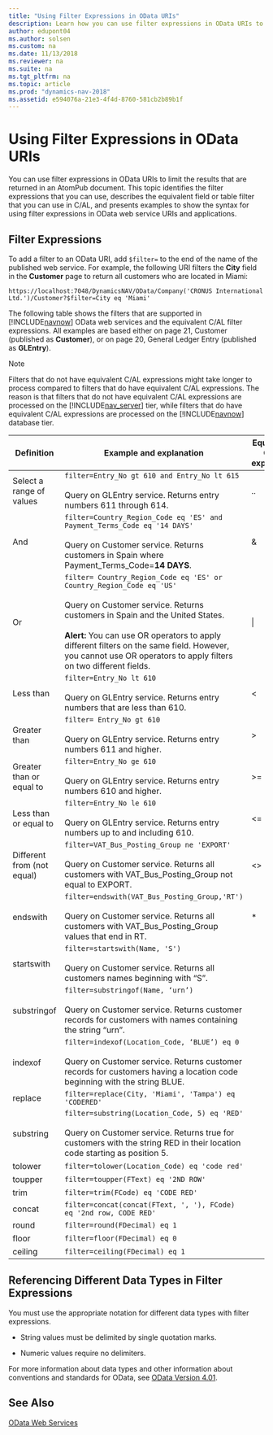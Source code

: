 ```yaml
---
title: "Using Filter Expressions in OData URIs"
description: Learn how you can use filter expressions in OData URIs to limit the results that are returned in an AtomPub document.
author: edupont04
ms.author: solsen
ms.custom: na
ms.date: 11/13/2018
ms.reviewer: na
ms.suite: na
ms.tgt_pltfrm: na
ms.topic: article
ms.prod: "dynamics-nav-2018"
ms.assetid: e594076a-21e3-4f4d-8760-581cb2b89b1f
---
```

# Using Filter Expressions in OData URIs
You can use filter expressions in OData URIs to limit the results that are returned in an AtomPub document. This topic identifies the filter expressions that you can use, describes the equivalent field or table filter that you can use in C/AL, and presents examples to show the syntax for using filter expressions in OData web service URIs and applications.  

## Filter Expressions  
 To add a filter to an OData URI, add `$filter=` to the end of the name of the published web service. For example, the following URI filters the **City** field in the **Customer** page to return all customers who are located in Miami:  

```  
https://localhost:7048/DynamicsNAV/OData/Company('CRONUS International Ltd.')/Customer?$filter=City eq 'Miami'  
```  

 The following table shows the filters that are supported in [!INCLUDE[navnow](includes/navnow_md.md)] OData web services and the equivalent C/AL filter expressions. All examples are based either on page 21, Customer (published as **Customer**), or on page 20, General Ledger Entry (published as **GLEntry**).  

> [!NOTE]  
>  Filters that do not have equivalent C/AL expressions might take longer to process compared to filters that do have equivalent C/AL expressions. The reason is that filters that do not have equivalent C/AL expressions are processed on the [!INCLUDE[nav_server](includes/nav_server_md.md)] tier, while filters that do have equivalent C/AL expressions are processed on the [!INCLUDE[navnow](includes/navnow_md.md)] database tier.  

|Definition|Example and explanation|Equivalent C/AL expression|  
|----------------|-----------------------------|---------------------------------|  
|Select a range of values|`filter=Entry_No gt 610 and Entry_No lt 615`<br /><br /> Query on GLEntry service. Returns entry numbers 611 through 614.|..|  
|And|`filter=Country_Region_Code eq 'ES' and Payment_Terms_Code eq '14 DAYS'`<br /><br /> Query on Customer service. Returns customers in Spain where Payment\_Terms\_Code=**14 DAYS**.|&|  
|Or|`filter= Country_Region_Code eq 'ES' or Country_Region_Code eq 'US'`<br /><br /> Query on Customer service. Returns customers in Spain and the United States.<br /><br /> **Alert:** You can use OR operators to apply different filters on the same field. However, you cannot use OR operators to apply filters on two different fields.|&#124;|  
|Less than|`filter=Entry_No lt 610`<br /><br /> Query on GLEntry service. Returns entry numbers that are less than 610.|\<|  
|Greater than|`filter= Entry_No gt 610`<br /><br /> Query on GLEntry service. Returns entry numbers 611 and higher.|>|  
|Greater than or equal to|`filter=Entry_No ge 610`<br /><br /> Query on GLEntry service. Returns entry numbers 610 and higher.|>=|  
|Less than or equal to|`filter=Entry_No le 610`<br /><br /> Query on GLEntry service. Returns entry numbers up to and including 610.|\<=|  
|Different from \(not equal\)|`filter=VAT_Bus_Posting_Group ne 'EXPORT'`<br /><br /> Query on Customer service. Returns all customers with VAT\_Bus\_Posting\_Group not equal to EXPORT.|\<>|  
|endswith|`filter=endswith(VAT_Bus_Posting_Group,'RT')`<br /><br /> Query on Customer service. Returns all customers with VAT\_Bus\_Posting\_Group values that end in RT.|\*|  
|startswith|`filter=startswith(Name, 'S')`<br /><br /> Query on Customer service. Returns all customers names beginning with “S”.||  
|substringof|`filter=substringof(Name, ‘urn’)`<br /><br /> Query on Customer service. Returns customer records for customers with names containing the string “urn”.||  
|indexof|`filter=indexof(Location_Code, ‘BLUE’) eq 0`<br /><br /> Query on Customer service. Returns customer records for customers having a location code beginning with the string BLUE.||  
|replace|`filter=replace(City, 'Miami', 'Tampa') eq 'CODERED'`||  
|substring|`filter=substring(Location_Code, 5) eq 'RED'`<br /><br /> Query on Customer service. Returns true for customers with the string RED in their location code starting as position 5.||  
|tolower|`filter=tolower(Location_Code) eq 'code red'`||  
|toupper|`filter=toupper(FText) eq '2ND ROW'`||  
|trim|`filter=trim(FCode) eq 'CODE RED'`||  
|concat|`filter=concat(concat(FText, ', '), FCode) eq '2nd row, CODE RED'`||  
|round|`filter=round(FDecimal) eq 1`||  
|floor|`filter=floor(FDecimal) eq 0`||  
|ceiling|`filter=ceiling(FDecimal) eq 1`||  

## Referencing Different Data Types in Filter Expressions  
 You must use the appropriate notation for different data types with filter expressions.  

- String values must be delimited by single quotation marks.  

- Numeric values require no delimiters.  

For more information about data types and other information about conventions and standards for OData, see [OData Version 4.01](https://www.odata.org/documentation/).

## See Also  
 [OData Web Services](OData-Web-Services.md)
